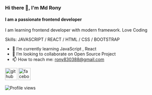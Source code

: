 ### Hi there 👋, I'm Md Rony
#### I am a passionate frontend developer
I am learning frontend developer with modern framework. Love Coding

Skills:  JAVASCRIPT / REACT / HTML / CSS / BOOTSTRAP

- 🌱 I’m currently learning  JavaScript , React 
- 👯 I’m looking to collaborate on Open Source  Project 
- 📫 How to reach me: rony830388@gmail.com 


[<img src='https://cdn.jsdelivr.net/npm/simple-icons@3.0.1/icons/github.svg' alt='github' height='40'>](https://github.com/mdrony5134)  [<img src='https://cdn.jsdelivr.net/npm/simple-icons@3.0.1/icons/facebook.svg' alt='facebook' height='40'>](https://www.facebook.com/https://www.facebook.com/profile.php?id=100015779117184)  

![Profile views](https://gpvc.arturio.dev/mdrony5134)  
